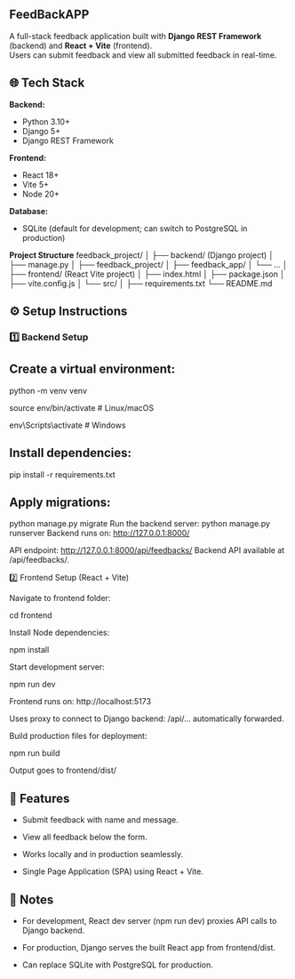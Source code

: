 FeedBackAPP
---------------------------------------
A full-stack feedback application built with **Django REST Framework** (backend) and **React + Vite** (frontend).  
Users can submit feedback and view all submitted feedback in real-time.

## 🌐 Tech Stack

**Backend:**  
- Python 3.10+  
- Django 5+  
- Django REST Framework  

**Frontend:**  
- React 18+  
- Vite 5+  
- Node 20+  

**Database:**  
- SQLite (default for development; can switch to PostgreSQL in production)  

**Project Structure**
feedback_project/
│
├── backend/ (Django project)
│ ├── manage.py
│ ├── feedback_project/
│ ├── feedback_app/
│ └── ...
│
├── frontend/ (React Vite project)
│ ├── index.html
│ ├── package.json
│ ├── vite.config.js
│ └── src/
│
├── requirements.txt
└── README.md

## ⚙️ Setup Instructions

### 1️⃣ Backend Setup

Create a virtual environment:
--------------------------------
python -m venv venv

source env/bin/activate  # Linux/macOS

env\Scripts\activate     # Windows

Install dependencies:
-------------------------------
pip install -r requirements.txt

Apply migrations:
----------------------------
python manage.py migrate
Run the backend server:
python manage.py runserver
Backend runs on: http://127.0.0.1:8000/

API endpoint: http://127.0.0.1:8000/api/feedbacks/
Backend API available at /api/feedbacks/.


2️⃣ Frontend Setup (React + Vite)

Navigate to frontend folder:

cd frontend


Install Node dependencies:

npm install


Start development server:

npm run dev


Frontend runs on: http://localhost:5173

Uses proxy to connect to Django backend: /api/... automatically forwarded.

Build production files for deployment:

npm run build

Output goes to frontend/dist/

🔧 Features
-----------------------------

* Submit feedback with name and message.

* View all feedback below the form.

* Works locally and in production seamlessly.

* Single Page Application (SPA) using React + Vite.

📌 Notes
-----------------------------------

* For development, React dev server (npm run dev) proxies API calls to Django backend.

* For production, Django serves the built React app from frontend/dist.

* Can replace SQLite with PostgreSQL for production.




